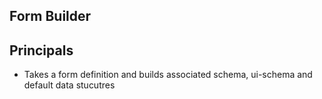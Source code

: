## Form Builder

## Principals

* Takes a form definition and builds associated schema, ui-schema and default data stucutres

